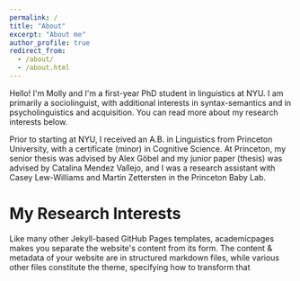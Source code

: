 ```yaml
---
permalink: /
title: "About"
excerpt: "About me"
author_profile: true
redirect_from: 
  - /about/
  - /about.html
---
```


Hello! I'm Molly and I'm a first-year PhD student in linguistics at NYU. I am primarily a sociolinguist, with additional interests in syntax-semantics and in psycholinguistics and acquisition. You can read more about my research interests below.

Prior to starting at NYU, I received an A.B. in Linguistics from Princeton University, with a certificate (minor) in Cognitive Science. At Princeton, my senior thesis was advised by Alex Göbel and my junior paper (thesis) was advised by Catalina Mendez Vallejo, and I was a research assistant with Casey Lew-Williams and Martin Zettersten in the Princeton Baby Lab.

My Research Interests
======
Like many other Jekyll-based GitHub Pages templates, academicpages makes you separate the website's content from its form. The content & metadata of your website are in structured markdown files, while various other files constitute the theme, specifying how to transform that
